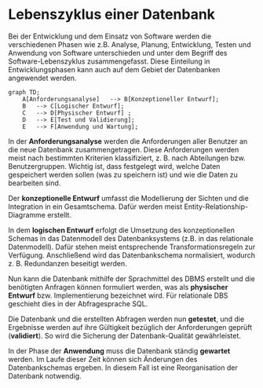 # Lebenszyklus einer Datenbank

Bei der Entwicklung und dem Einsatz von Software werden die verschiedenen Phasen wie z.B. Analyse, Planung, Entwicklung, Testen und Anwendung von Software unterschieden und unter dem Begriff des Software-Lebenszyklus zusammengefasst. Diese Einteilung in Entwicklungsphasen kann auch auf dem Gebiet der Datenbanken angewendet werden.

```mermaid   
graph TD;  
	A[Anforderungsanalyse]   --> B[Konzeptioneller Entwurf];   
	B   --> C[Logischer Entwurf];   
	C   --> D[Physischer Entwurf] ;	
	D   --> E[Test und Validierung]; 
	E   --> F[Anwendung und Wartung]; 
```

In der **Anforderungsanalyse** werden die Anforderungen aller Benutzer an die neue Datenbank zusammengetragen. Diese Anforderungen werden meist nach bestimmten Kriterien klassifiziert, z. B. nach Abteilungen bzw. Benutzergruppen. Wichtig ist, dass festgelegt wird, welche Daten gespeichert werden sollen (was zu speichern ist) und wie die Daten zu bearbeiten sind.

Der **konzeptionelle Entwurf** umfasst die Modellierung der Sichten und die Integration in ein Gesamtschema. Dafür werden meist Entity-Relationship-Diagramme erstellt.

In dem **logischen Entwurf** erfolgt die Umsetzung des konzeptionellen Schemas in das Datenmodell des Datenbanksystems (z.B. in das relationale Datenmodell). Dafür stehen meist entsprechende Transformationsregeln zur Verfügung. Anschließend wird das Datenbankschema normalisiert, wodurch z. B. Redundanzen beseitigt werden.

Nun kann die Datenbank mithilfe der Sprachmittel des DBMS erstellt und die benötigten Anfragen können formuliert werden, was als **physischer Entwurf** bzw. Implementierung bezeichnet wird. Für relationale DBS geschieht dies in der Abfragesprache SQL. 

Die Datenbank und die erstellten Abfragen werden nun **getestet**, und die Ergebnisse werden auf ihre Gültigkeit bezüglich der Anforderungen geprüft (**validiert**). So wird die Sicherung der Datenbank-Qualität gewährleistet.

In der Phase der **Anwendung** muss die Datenbank ständig **gewartet** werden. Im Laufe dieser Zeit können sich Änderungen des Datenbankschemas ergeben. In diesem Fall ist eine Reorganisation der Datenbank notwendig.
